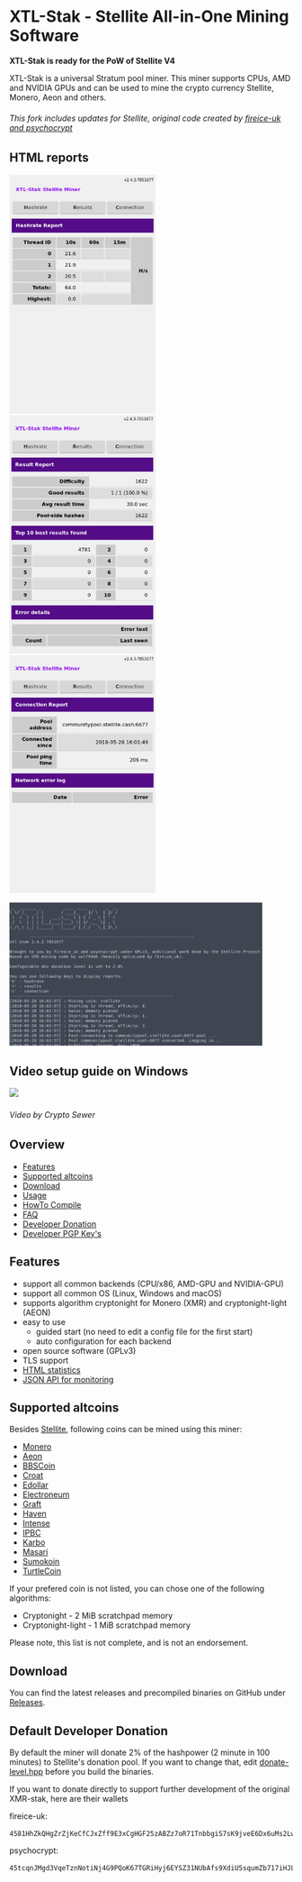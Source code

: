 # XTL-Stak - Stellite All-in-One Mining Software

**XTL-Stak is ready for the PoW of Stellite V4**

XTL-Stak is a universal Stratum pool miner. This miner supports CPUs, AMD and NVIDIA GPUs and can be used to mine the crypto currency Stellite, Monero, Aeon and others.

###### This fork includes updates for Stellite, original code created by [fireice-uk and psychocrypt](https://github.com/fireice-uk/xmr-stak)

## HTML reports
<img src="doc/web_hashrate.png" width="260"> <img src="doc/web_result.png" width="260"> <img src="doc/web_connection.png" width="260">

<img src="doc/console.png" width="450">

## Video setup guide on Windows

[<img src="https://gist.githubusercontent.com/fireice-uk/3621b179d56f57a8ead6303d8e415cf6/raw/f572faba67cc9418116f3c1dfd7783baf52182ce/vidguidetmb.jpg">](https://youtu.be/YNMa8NplWus)
###### Video by Crypto Sewer

## Overview
* [Features](#features)
* [Supported altcoins](#supported-altcoins)
* [Download](#download)
* [Usage](doc/usage.md)
* [HowTo Compile](doc/compile.md)
* [FAQ](doc/FAQ.md)
* [Developer Donation](#default-developer-donation)
* [Developer PGP Key's](doc/pgp_keys.md)

## Features

- support all common backends (CPU/x86, AMD-GPU and NVIDIA-GPU)
- support all common OS (Linux, Windows and macOS)
- supports algorithm cryptonight for Monero (XMR) and cryptonight-light (AEON)
- easy to use
  - guided start (no need to edit a config file for the first start)
  - auto configuration for each backend
- open source software (GPLv3)
- TLS support
- [HTML statistics](doc/usage.md#html-and-json-api-report-configuraton)
- [JSON API for monitoring](doc/usage.md#html-and-json-api-report-configuraton)

## Supported altcoins

Besides [Stellite](https://stellite.cash), following coins can be mined using this miner:

- [Monero](https://getmonero.org)
- [Aeon](http://www.aeon.cash)
- [BBSCoin](https://www.bbscoin.xyz)
- [Croat](https://croat.cat)
- [Edollar](https://edollar.cash)
- [Electroneum](https://electroneum.com)
- [Graft](https://www.graft.network)
- [Haven](https://havenprotocol.com)
- [Intense](https://intensecoin.com)
- [IPBC](https://ipbc.io)
- [Karbo](https://karbo.io)
- [Masari](https://getmasari.org)
- [Sumokoin](https://www.sumokoin.org)
- [TurtleCoin](https://turtlecoin.lol)

If your prefered coin is not listed, you can chose one of the following algorithms:

- Cryptonight - 2 MiB scratchpad memory
- Cryptonight-light - 1 MiB scratchpad memory

Please note, this list is not complete, and is not an endorsement.

## Download

You can find the latest releases and precompiled binaries on GitHub under [Releases](https://github.com/stellitecoin/xtl-stak/releases).

## Default Developer Donation

By default the miner will donate 2% of the hashpower (2 minute in 100 minutes) to Stellite's donation pool. If you want to change that, edit [donate-level.hpp](xmrstak/donate-level.hpp) before you build the binaries.

If you want to donate directly to support further development of the original XMR-stak, here are their wallets

fireice-uk:
```
4581HhZkQHgZrZjKeCfCJxZff9E3xCgHGF25zABZz7oR71TnbbgiS7sK9jveE6Dx6uMs2LwszDuvQJgRZQotdpHt1fTdDhk
```

psychocrypt:
```
45tcqnJMgd3VqeTznNotiNj4G9PQoK67TGRiHyj6EYSZ31NUbAfs9XdiU5squmZb717iHJLxZv3KfEw8jCYGL5wa19yrVCn
```
